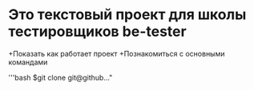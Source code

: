 # Это текстовый проект для школы тестировщиков be-tester


+Показать как работает проект
+Познакомиться с основными командами


'''bash
$git clone git@github..."